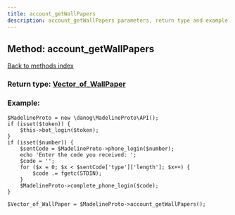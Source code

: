 ```yaml
---
title: account_getWallPapers
description: account_getWallPapers parameters, return type and example
---
```

## Method: account\_getWallPapers  
[Back to methods index](index.md)




### Return type: [Vector\_of\_WallPaper](../types/WallPaper.md)

### Example:


```
$MadelineProto = new \danog\MadelineProto\API();
if (isset($token)) {
    $this->bot_login($token);
}
if (isset($number)) {
    $sentCode = $MadelineProto->phone_login($number);
    echo 'Enter the code you received: ';
    $code = '';
    for ($x = 0; $x < $sentCode['type']['length']; $x++) {
        $code .= fgetc(STDIN);
    }
    $MadelineProto->complete_phone_login($code);
}

$Vector_of_WallPaper = $MadelineProto->account_getWallPapers();
```